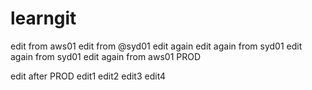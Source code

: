 # learngit
edit from aws01
edit from @syd01
edit again
edit again from syd01
edit again from syd01
edit again from aws01
PROD

edit after PROD
edit1
edit2
edit3
edit4
